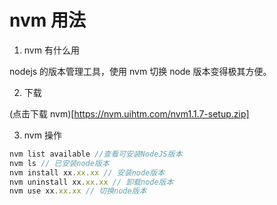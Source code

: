 # nvm 用法

1. nvm 有什么用

nodejs 的版本管理工具，使用 nvm 切换 node 版本变得极其方便。

2. 下载

(点击下载 nvm)[https://nvm.uihtm.com/nvm1.1.7-setup.zip]

3. nvm 操作

```js
nvm list available //查看可安装NodeJS版本
nvm ls // 已安装node版本
nvm install xx.xx.xx // 安装node版本
nvm uninstall xx.xx.xx // 卸载node版本
nvm use xx.xx.xx // 切换node版本
```
